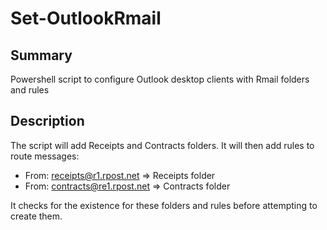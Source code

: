# Set-OutlookRmail

## Summary

Powershell script to configure Outlook desktop clients with Rmail folders and rules

## Description

The script will add Receipts and Contracts folders.
It will then add rules to route messages:

- From: receipts@r1.rpost.net => Receipts folder
- From: contracts@re1.rpost.net => Contracts folder

It checks for the existence for these folders and rules before attempting to create them.

